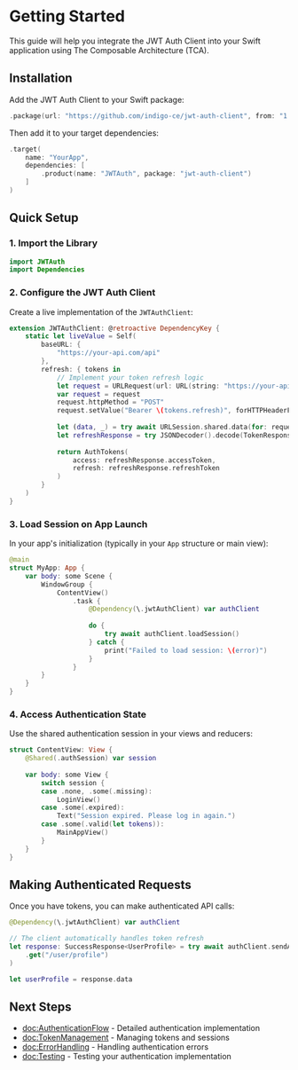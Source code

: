 # Getting Started

This guide will help you integrate the JWT Auth Client into your Swift application using The Composable Architecture (TCA).

## Installation

Add the JWT Auth Client to your Swift package:

```swift
.package(url: "https://github.com/indigo-ce/jwt-auth-client", from: "1.0.0")
```

Then add it to your target dependencies:

```swift
.target(
    name: "YourApp",
    dependencies: [
        .product(name: "JWTAuth", package: "jwt-auth-client")
    ]
)
```

## Quick Setup

### 1. Import the Library

```swift
import JWTAuth
import Dependencies
```

### 2. Configure the JWT Auth Client

Create a live implementation of the `JWTAuthClient`:

```swift
extension JWTAuthClient: @retroactive DependencyKey {
    static let liveValue = Self(
        baseURL: { 
            "https://your-api.com/api" 
        },
        refresh: { tokens in
            // Implement your token refresh logic
            let request = URLRequest(url: URL(string: "https://your-api.com/api/auth/refresh")!)
            var request = request
            request.httpMethod = "POST"
            request.setValue("Bearer \(tokens.refresh)", forHTTPHeaderField: "Authorization")
            
            let (data, _) = try await URLSession.shared.data(for: request)
            let refreshResponse = try JSONDecoder().decode(TokenResponse.self, from: data)
            
            return AuthTokens(
                access: refreshResponse.accessToken,
                refresh: refreshResponse.refreshToken
            )
        }
    )
}
```

### 3. Load Session on App Launch

In your app's initialization (typically in your `App` structure or main view):

```swift
@main
struct MyApp: App {
    var body: some Scene {
        WindowGroup {
            ContentView()
                .task {
                    @Dependency(\.jwtAuthClient) var authClient
                    
                    do {
                        try await authClient.loadSession()
                    } catch {
                        print("Failed to load session: \(error)")
                    }
                }
        }
    }
}
```

### 4. Access Authentication State

Use the shared authentication session in your views and reducers:

```swift
struct ContentView: View {
    @Shared(.authSession) var session
    
    var body: some View {
        switch session {
        case .none, .some(.missing):
            LoginView()
        case .some(.expired):
            Text("Session expired. Please log in again.")
        case .some(.valid(let tokens)):
            MainAppView()
        }
    }
}
```

## Making Authenticated Requests

Once you have tokens, you can make authenticated API calls:

```swift
@Dependency(\.jwtAuthClient) var authClient

// The client automatically handles token refresh
let response: SuccessResponse<UserProfile> = try await authClient.sendAuthenticated(
    .get("/user/profile")
)

let userProfile = response.data
```

## Next Steps

- <doc:AuthenticationFlow> - Detailed authentication implementation
- <doc:TokenManagement> - Managing tokens and sessions
- <doc:ErrorHandling> - Handling authentication errors
- <doc:Testing> - Testing your authentication implementation